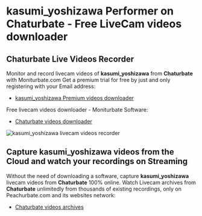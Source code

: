 # kasumi_yoshizawa Performer on Chaturbate - Free LiveCam videos downloader

## Chaturbate Live Videos Recorder

Monitor and record livecam videos of **kasumi_yoshizawa** from **Chaturbate** with Moniturbate.com
Get a premium trial for free by just and only registering with your Email address:
* [kasumi_yoshizawa Premium videos downloader](https://moniturbate.com/request-demo-licence-key.html)

Free livecam videos downloader - Moniturbate Software:
* [Chaturbate videos downloader](https://moniturbate.com/moniturbate-download-software.html)

![kasumi_yoshizawa livecam videos recorder](https://peachurnet.com/templates/moniturbate-software.png)


## Capture kasumi_yoshizawa videos from the Cloud and watch your recordings on Streaming

Without the need of downloading a software, capture **kasumi_yoshizawa** livecam videos from **Chaturbate** 100% online.
Watch Livecam archives from **Chaturbate** unlimitedly from thousands of existing recordings, only on Peachurbate.com and its websites network:
* [Chaturbate videos archives](https://peachurnet.com/)